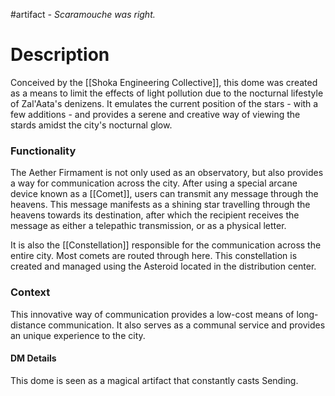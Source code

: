 #artifact
*- Scaramouche was right.*
# Description
Conceived by the [[Shoka Engineering Collective]], this dome was created as a means to limit the effects of light pollution due to the nocturnal lifestyle of Zal'Aata's denizens. It emulates the current position of the stars - with a few additions - and provides a serene and creative way of viewing the stards amidst the city's nocturnal glow.

### Functionality
The Aether Firmament is not only used as an observatory, but also provides a way for communication across the city. After using a special arcane device known as a [[Comet]], users can transmit any message through the heavens. This message manifests as a shining star travelling through the heavens towards its destination, after which the recipient receives the message as either a telepathic transmission, or as a physical letter.

It is also the [[Constellation]] responsible for the communication across the entire city. Most comets are routed through here. This constellation is created and managed using the Asteroid located in the distribution center.

### Context
This innovative way of communication provides a low-cost means of long-distance communication. It also serves as a communal service and provides an unique experience to the city.

#### DM Details
This dome is seen as a magical artifact that constantly casts Sending.


